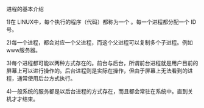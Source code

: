 进程的基本介绍

 

1)在 LINUX中，每个执行的程序（代码）都称为一个 。每一个进程都分配一个 ID号。

 

2)每一个进程，都会对应一个父进程，而这个父进程可以复制多个子进程。例如 www服务器。

 

3)每个进程都可能以两种方式存在的。前台与后台，所谓前台进程就是用户目前的屏幕上可以进行操作的。后台进程则是实际在操作，但由于屏幕上无法看到的进程，通常使用后台方式执行。

 

4)一般系统的服务都是以后台进程的方式存在，而且都会常驻在系统中。直到关机才才结束。

 

 